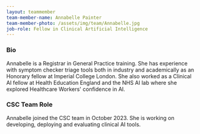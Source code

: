 ```yaml
---
layout: teammember
team-member-name: Annabelle Painter
team-member-photo: /assets/img/team/Annabelle.jpg
job-role: Fellow in Clinical Artificial Intelligence
---
```


### Bio
Annabelle is a Registrar in General Practice training. She has experience with symptom checker triage tools both in industry and academically as an Honorary fellow at Imperial College London. She also worked as a Clinical AI fellow at Health Education England and the NHS AI lab where she explored Healthcare Workers' confidence in AI.

### CSC Team Role
Annabelle joined the CSC team in October 2023. She is working on developing, deploying and evaluating clinical AI tools.
